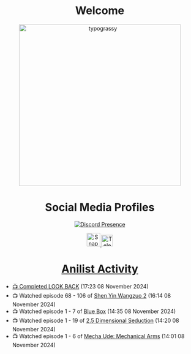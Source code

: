 <div align="center">

# Welcome
<a href="https://github.com/kawarimidoll/typograssy">
    <img alt="typograssy" src="https://typograssy.deno.dev/api?text=%E3%82%88%E3%81%86%E3%81%93%E3%81%9D%E3%81%BF%E3%81%AA%E3%81%95%E3%82%93%20-%20Sheby--&&l0=none&l1=82d9d0&l2=027353&l3=038c4c&l4=01402e&bg=none&frame=none&speed=100&comment=" width="421.99">
</a>

</div>

<div align="center">

# Social Media Profiles

[![Discord Presence](https://lanyard.cnrad.dev/api/612532963938271232)](https://discord.com/users/612532963938271232)


<a href="https://www.snapchat.com/add/a.sheby" title="Snapchat Profile">
    <img src="https://www.freepnglogos.com/uploads/snapchat-logo-png-0.png" width="35" alt="Snapchat Logo" />


<a href="https://t.me/ASheby" title="Telegram Profile">
    <img src="https://www.freepnglogos.com/uploads/telegram-logo-png-0.png" width="30" alt="Telegram Logo" />


</div>

<div align="center">

# Anilist Activity

</div>

<!-- ANILIST_ACTIVITY:start -->

-   📺 Completed [LOOK BACK](https://anilist.co/anime/174788) (17:23 08 November 2024)
-   📺 Watched episode 68 - 106 of [Shen Yin Wangzuo 2](https://anilist.co/anime/153499) (16:14 08 November 2024)
-   📺 Watched episode 1 - 7 of [Blue Box](https://anilist.co/anime/170942) (14:35 08 November 2024)
-   📺 Watched episode 1 - 19 of [2.5 Dimensional Seduction](https://anilist.co/anime/158559) (14:20 08 November 2024)
-   📺 Watched episode 1 - 6 of [Mecha Ude: Mechanical Arms](https://anilist.co/anime/154673) (14:01 08 November 2024)

<!-- ANILIST_ACTIVITY:end -->
